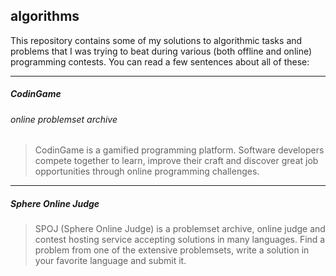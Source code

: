 ## algorithms

This repository contains some of my solutions to algorithmic tasks and problems that I was trying to beat during various (both offline and online) programming contests. You can read a few sentences about all of these:

---

##### CodinGame  
###### online problemset archive
> CodinGame is a gamified programming platform. Software developers compete together to learn, improve their craft and discover great job opportunities through online programming challenges.

---

##### Sphere Online Judge  
> SPOJ (Sphere Online Judge) is a problemset archive, online judge and contest hosting service accepting solutions in many languages. Find a problem from one of the extensive problemsets, write a solution in your favorite language and submit it.
